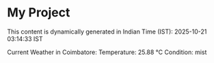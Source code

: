 # My Project

This content is dynamically generated in Indian Time (IST): 2025-10-21 03:14:33 IST


Current Weather in Coimbatore:
Temperature: 25.88 °C
Condition: mist
